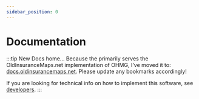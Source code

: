 ```yaml
---
sidebar_position: 0
---
```


# Documentation

:::tip New Docs home...
Because the primarily serves the OldInsuranceMaps.net implementation of OHMG, I've moved it to: [docs.oldinsurancemaps.net](https://docs.oldinsurancemaps.net). Please update any bookmarks accordingly!

If you are looking for technical info on how to implement this software, see [developers](/developers).
:::